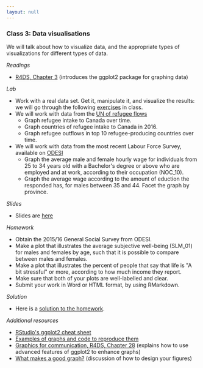 ```yaml
---
layout: null
---
```

### Class 3: Data visualisations
We will talk about how to visualize data, and the appropriate types of visualizations for different types of data.

*Readings*
- [R4DS, Chapter 3](https://r4ds.had.co.nz/data-visualisation.html) (introduces the ggplot2 package for graphing data)

*Lab*
- Work with a real data set. Get it, manipulate it, and visualize the results: we will go through the following [exercises](http://htmlpreview.github.io/?https://github.com/nicrivers/uo_api_6319/blob/master/R_session_3.html) in class.
- We will work with data from the [UN of refugee flows](http://data.un.org/Data.aspx?q=refugees&d=UNHCR&f=indID%3aType-Ref)
    * Graph refugee intake to Canada over time.
    * Graph countries of refugee intake to Canada in 2016.
    * Graph refugee outflows in top 10 refugee-producing countries over time.
- We will work with data from the most recent Labour Force Survey, available on [ODESI](https://search1.odesi.ca/#/)
    * Graph the average male and female hourly wage for individuals from 25 to 34 years old with a Bachelor's degree or above who are employed and at work, according to their occupation (NOC_10).
    * Graph the average wage according to the amount of eduction the responded has, for males between 35 and 44.  Facet the graph by province.

*Slides*
- Slides are [here](https://github.com/nicrivers/uo_api_6319/raw/master/class3.pdf)

*Homework*
- Obtain the 2015/16 General Social Survey from ODESI.
- Make a plot that illustrates the average subjective well-being (SLM_01) for males and females by age, such that it is possible to compare between males and females.
- Make a plot that illustrates the percent of people that say that life is "A bit stressful" or more, according to how much income they report.
- Make sure that both of your plots are well-labelled and clear.
- Submit your work in Word or HTML format, by using RMarkdown.

*Solution*
- Here is a [solution to the homework](http://htmlpreview.github.io/?https://github.com/nicrivers/uo_api_6319/blob/master/homework_complete_week3.html).

*Additional resources*
- [RStudio's ggplot2 cheat sheet](https://www.rstudio.com/wp-content/uploads/2015/03/ggplot2-cheatsheet.pdf)
- [Examples of graphs and code to reproduce them](https://www.r-graph-gallery.com/)
- [Graphics for communication, R4DS, Chapter 28](https://r4ds.had.co.nz/graphics-for-communication.html) (explains how to use advanced features of ggplot2 to enhance graphs)
- [What makes a good graph?](http://socviz.co/lookatdata.html#lookatdata) (discussion of how to design your figures)
